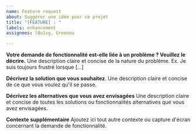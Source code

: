```yaml
---
name: Feature request
about: Suggérer une idée pour ce projet
title: "[FEATURE] : "
labels: enhancement
assignees: l0u1sg, Greenou

---
```


**Votre demande de fonctionnalité est-elle liée à un problème ? Veuillez le décrire.**
Une description claire et concise de la nature du problème. Ex. Je suis toujours frustré lorsque [...]

**Décrivez la solution que vous souhaitez**.
Une description claire et concise de ce que vous voulez qu'il se passe.

**Décrivez les alternatives que vous avez envisagées**
Une description claire et concise de toutes les solutions ou fonctionnalités alternatives que vous avez envisagées.

**Contexte supplémentaire**
Ajoutez ici tout autre contexte ou capture d'écran concernant la demande de fonctionnalité.
